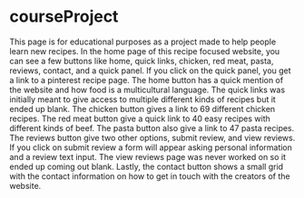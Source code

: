 # courseProject
This page is for educational purposes as a project made to help people learn new recipes. 
In the home page of this recipe focused website, you can see a few buttons like home, quick links, chicken, red meat, pasta, reviews, contact, and a quick panel. If you click on the quick panel, you get a link to a pinterest recipe page. The home button has a quick mention of the website and how food is a multicultural language. The quick links was initially meant to give access to multiple different kinds of recipes but it ended up blank. The chicken button gives a link to 69 different chicken recipes. The red meat button give a quick link to 40 easy recipes with different kinds of beef. The pasta button also give a link to 47 pasta recipes. The reviews button give two other options, submit review, and view reviews. If you click on submit review a form will appear asking personal information and a review text input. The view reviews page was never worked on so it ended up coming out blank. Lastly, the contact button shows a small grid with the contact information on how to get in touch with the creators of the website. 



